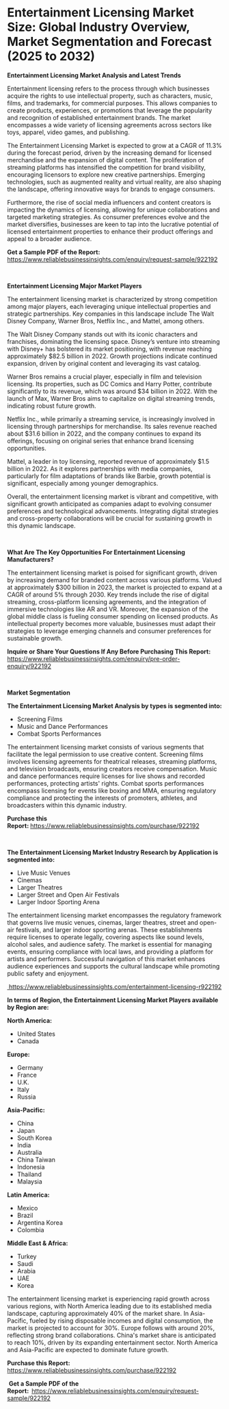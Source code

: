 <p><h1>Entertainment Licensing Market Size: Global Industry Overview, Market Segmentation and Forecast (2025 to 2032)</h1></p><p><strong>Entertainment Licensing Market Analysis and Latest Trends</strong></p>
<p><p>Entertainment licensing refers to the process through which businesses acquire the rights to use intellectual property, such as characters, music, films, and trademarks, for commercial purposes. This allows companies to create products, experiences, or promotions that leverage the popularity and recognition of established entertainment brands. The market encompasses a wide variety of licensing agreements across sectors like toys, apparel, video games, and publishing.</p><p>The Entertainment Licensing Market is expected to grow at a CAGR of 11.3% during the forecast period, driven by the increasing demand for licensed merchandise and the expansion of digital content. The proliferation of streaming platforms has intensified the competition for brand visibility, encouraging licensors to explore new creative partnerships. Emerging technologies, such as augmented reality and virtual reality, are also shaping the landscape, offering innovative ways for brands to engage consumers.</p><p>Furthermore, the rise of social media influencers and content creators is impacting the dynamics of licensing, allowing for unique collaborations and targeted marketing strategies. As consumer preferences evolve and the market diversifies, businesses are keen to tap into the lucrative potential of licensed entertainment properties to enhance their product offerings and appeal to a broader audience.</p></p>
<p><strong>Get a Sample PDF of the Report:&nbsp;</strong> <a href="https://www.reliablebusinessinsights.com/enquiry/request-sample/922192?utm_campaign=2808&utm_medium=2&utm_source=Github&utm_content=ia&utm_term=18042025&utm_id=entertainment-licensing">https://www.reliablebusinessinsights.com/enquiry/request-sample/922192</a></p>
<p>&nbsp;</p>
<p><strong>Entertainment Licensing Major Market Players</strong></p>
<p><p>The entertainment licensing market is characterized by strong competition among major players, each leveraging unique intellectual properties and strategic partnerships. Key companies in this landscape include The Walt Disney Company, Warner Bros, Netflix Inc., and Mattel, among others.</p><p>The Walt Disney Company stands out with its iconic characters and franchises, dominating the licensing space. Disney’s venture into streaming with Disney+ has bolstered its market positioning, with revenue reaching approximately $82.5 billion in 2022. Growth projections indicate continued expansion, driven by original content and leveraging its vast catalog.</p><p>Warner Bros remains a crucial player, especially in film and television licensing. Its properties, such as DC Comics and Harry Potter, contribute significantly to its revenue, which was around $34 billion in 2022. With the launch of Max, Warner Bros aims to capitalize on digital streaming trends, indicating robust future growth.</p><p>Netflix Inc., while primarily a streaming service, is increasingly involved in licensing through partnerships for merchandise. Its sales revenue reached about $31.6 billion in 2022, and the company continues to expand its offerings, focusing on original series that enhance brand licensing opportunities.</p><p>Mattel, a leader in toy licensing, reported revenue of approximately $1.5 billion in 2022. As it explores partnerships with media companies, particularly for film adaptations of brands like Barbie, growth potential is significant, especially among younger demographics.</p><p>Overall, the entertainment licensing market is vibrant and competitive, with significant growth anticipated as companies adapt to evolving consumer preferences and technological advancements. Integrating digital strategies and cross-property collaborations will be crucial for sustaining growth in this dynamic landscape.</p></p>
<p>&nbsp;</p>
<p><strong>What Are The Key Opportunities For Entertainment Licensing Manufacturers?</strong></p>
<p><p>The entertainment licensing market is poised for significant growth, driven by increasing demand for branded content across various platforms. Valued at approximately $300 billion in 2023, the market is projected to expand at a CAGR of around 5% through 2030. Key trends include the rise of digital streaming, cross-platform licensing agreements, and the integration of immersive technologies like AR and VR. Moreover, the expansion of the global middle class is fueling consumer spending on licensed products. As intellectual property becomes more valuable, businesses must adapt their strategies to leverage emerging channels and consumer preferences for sustainable growth.</p></p>
<p><strong>Inquire or Share Your Questions If Any Before Purchasing This Report:</strong> <a href="https://www.reliablebusinessinsights.com/enquiry/pre-order-enquiry/922192?utm_campaign=2808&utm_medium=2&utm_source=Github&utm_content=ia&utm_term=18042025&utm_id=entertainment-licensing">https://www.reliablebusinessinsights.com/enquiry/pre-order-enquiry/922192</a></p>
<p>&nbsp;</p>
<p><strong>Market Segmentation</strong></p>
<p><strong>The Entertainment Licensing Market Analysis by types is segmented into:</strong></p>
<p><ul><li>Screening Films</li><li>Music and Dance Performances</li><li>Combat Sports Performances</li></ul></p>
<p><p>The entertainment licensing market consists of various segments that facilitate the legal permission to use creative content. Screening films involves licensing agreements for theatrical releases, streaming platforms, and television broadcasts, ensuring creators receive compensation. Music and dance performances require licenses for live shows and recorded performances, protecting artists' rights. Combat sports performances encompass licensing for events like boxing and MMA, ensuring regulatory compliance and protecting the interests of promoters, athletes, and broadcasters within this dynamic industry.</p></p>
<p><strong>Purchase this Report:&nbsp;</strong><a href="https://www.reliablebusinessinsights.com/purchase/922192?utm_campaign=2808&utm_medium=2&utm_source=Github&utm_content=ia&utm_term=18042025&utm_id=entertainment-licensing">https://www.reliablebusinessinsights.com/purchase/922192</a></p>
<p>&nbsp;</p>
<p><strong>The Entertainment Licensing Market Industry Research by Application is segmented into:</strong></p>
<p><ul><li>Live Music Venues</li><li>Cinemas</li><li>Larger Theatres</li><li>Larger Street and Open Air Festivals</li><li>Larger Indoor Sporting Arena</li></ul></p>
<p><p>The entertainment licensing market encompasses the regulatory framework that governs live music venues, cinemas, larger theatres, street and open-air festivals, and larger indoor sporting arenas. These establishments require licenses to operate legally, covering aspects like sound levels, alcohol sales, and audience safety. The market is essential for managing events, ensuring compliance with local laws, and providing a platform for artists and performers. Successful navigation of this market enhances audience experiences and supports the cultural landscape while promoting public safety and enjoyment.</p></p>
<p><a href="https://www.reliablebusinessinsights.com/entertainment-licensing-r922192?utm_campaign=2808&utm_medium=2&utm_source=Github&utm_content=ia&utm_term=18042025&utm_id=entertainment-licensing">&nbsp;https://www.reliablebusinessinsights.com/entertainment-licensing-r922192</a></p>
<p><strong>In terms of Region, the Entertainment Licensing Market Players available by Region are:</strong></p>
<p>
    <p> <strong> North America: </strong>
        <ul>
            <li>United States</li>
            <li>Canada</li>
        </ul>
        </p> 
    <p> <strong> Europe: </strong>
        <ul>
            <li>Germany</li>
            <li>France</li>
            <li>U.K.</li>
            <li>Italy</li>
            <li>Russia</li>
        </ul>
        </p> 
    <p> <strong> Asia-Pacific: </strong>
        <ul>
            <li>China</li>
            <li>Japan</li>
            <li>South Korea</li>
            <li>India</li>
            <li>Australia</li>
            <li>China Taiwan</li>
            <li>Indonesia</li>
            <li>Thailand</li>
            <li>Malaysia</li>
        </ul>
        </p> 
    <p> <strong> Latin America: </strong>
        <ul>
            <li>Mexico</li>
            <li>Brazil</li>
            <li>Argentina Korea</li>
            <li>Colombia</li>
        </ul>
        </p> 
    <p> <strong> Middle East & Africa: </strong>
        <ul>
            <li>Turkey</li>
            <li>Saudi</li>
            <li>Arabia</li>
            <li>UAE</li>
            <li>Korea</li>
        </ul>
    </p>
    </p>
<p><p>The entertainment licensing market is experiencing rapid growth across various regions, with North America leading due to its established media landscape, capturing approximately 40% of the market share. In Asia-Pacific, fueled by rising disposable incomes and digital consumption, the market is projected to account for 30%. Europe follows with around 20%, reflecting strong brand collaborations. China's market share is anticipated to reach 10%, driven by its expanding entertainment sector. North America and Asia-Pacific are expected to dominate future growth.</p></p>
<p><strong>Purchase this Report: </strong><a href="https://www.reliablebusinessinsights.com/purchase/922192?utm_campaign=2808&utm_medium=2&utm_source=Github&utm_content=ia&utm_term=18042025&utm_id=entertainment-licensing">https://www.reliablebusinessinsights.com/purchase/922192</a></p>
<p>&nbsp;<strong>Get a Sample PDF of the Report:&nbsp;&nbsp;</strong><a href="https://www.reliablebusinessinsights.com/enquiry/request-sample/922192?utm_campaign=2808&utm_medium=2&utm_source=Github&utm_content=ia&utm_term=18042025&utm_id=entertainment-licensing">https://www.reliablebusinessinsights.com/enquiry/request-sample/922192</a></p>
<p><strong></strong></p>
<p><p></p><p></p><p></p></p>